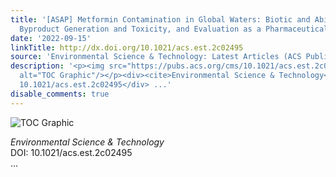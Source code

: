 ```yaml
---
title: '[ASAP] Metformin Contamination in Global Waters: Biotic and Abiotic Transformation,
  Byproduct Generation and Toxicity, and Evaluation as a Pharmaceutical Indicator'
date: '2022-09-15'
linkTitle: http://dx.doi.org/10.1021/acs.est.2c02495
source: 'Environmental Science & Technology: Latest Articles (ACS Publications)'
description: '<p><img src="https://pubs.acs.org/cms/10.1021/acs.est.2c02495/asset/images/medium/es2c02495_0007.gif"
  alt="TOC Graphic"/></p><div><cite>Environmental Science & Technology</cite></div><div>DOI:
  10.1021/acs.est.2c02495</div> ...'
disable_comments: true
---
```

<p><img src="https://pubs.acs.org/cms/10.1021/acs.est.2c02495/asset/images/medium/es2c02495_0007.gif" alt="TOC Graphic"/></p><div><cite>Environmental Science & Technology</cite></div><div>DOI: 10.1021/acs.est.2c02495</div> ...